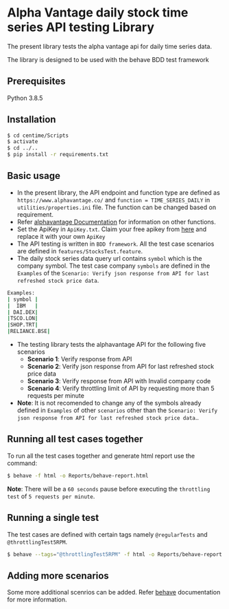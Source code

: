 # Alpha Vantage daily stock time series API testing Library

The present library tests the alpha vantage api for daily time series data.

The library is designed to be used with the behave BDD test framework

## Prerequisites
Python 3.8.5

## Installation

```bash
$ cd centime/Scripts
$ activate
$ cd ../..
$ pip install -r requirements.txt
```


## Basic usage
- In the present library, the API endpoint and function type are defined as `https://www.alphavantage.co/` and `function = TIME_SERIES_DAILY` in `utilities/properties.ini` file. The function can be changed based on requirement. 
- Refer [alphavantage Documentation](https://www.alphavantage.co/documentation/) for information on other functions.
- Set the ApiKey in `ApiKey.txt`. Claim your free apikey from [here](https://www.alphavantage.co/support/#api-key) and replace it with your own `ApiKey`
- The API testing is written in `BDD framework`. All the test case scenarios are defined in `features/StocksTest.feature`.
- The daily stock series data query url contains `symbol` which is the company symbol. The test case company `symbols` are defined in the `Examples` of the `Scenario: Verify json response from API for last refreshed stock price data`.
```bash
Examples:
| symbol |
|  IBM   |
| DAI.DEX|
|TSCO.LON|
|SHOP.TRT|
|RELIANCE.BSE|
```
- The testing library tests the alphavantage API for the following five scenarios
    - **Scenario 1**: Verify response from API
    - **Scenario 2**: Verify json response from API for last refreshed stock price data
    - **Scenario 3**: Verify response from API with Invalid company code
    - **Scenario 4**: Verify throttling limit of API by requesting more than 5 requests per minute
- **Note**: It is not recomended to change any of the symbols already defined in `Examples` of other `scenarios` other than the `Scenario: Verify json response from API for last refreshed stock price data`.. 

## Running all test cases together
To run all the test cases together and generate html report use the command:
```bash
$ behave -f html -o Reports/behave-report.html
```
**Note**: There will be a `60 seconds` pause before executing the `throttling test` of `5 requests per minute`.

## Running a single test
The test cases are defined with certain tags namely `@regularTests` and `@throttlingTest5RPM`.
```bash
$ behave --tags="@throttlingTest5RPM" -f html -o Reports/behave-report.html
```

## Adding more scenarios
Some more additional scenrios can be added. Refer [behave](https://behave.readthedocs.io/en/stable/) documentation for more information. 

